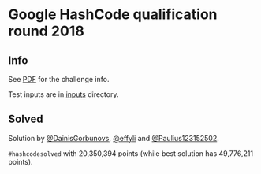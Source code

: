 # Google HashCode qualification round 2018
## Info
See [PDF](online_qualification_round_2018.pdf) for the challenge info.

Test inputs are in [inputs](inputs) directory.

## Solved
Solution by [@DainisGorbunovs](https://github.com/DainisGorbunovs), [@effyli](https://github.com/effyli) and [@Paulius123152502](https://github.com/Paulius123152502).

`#hashcodesolved` with 20,350,394 points (while best solution has 49,776,211 points).
